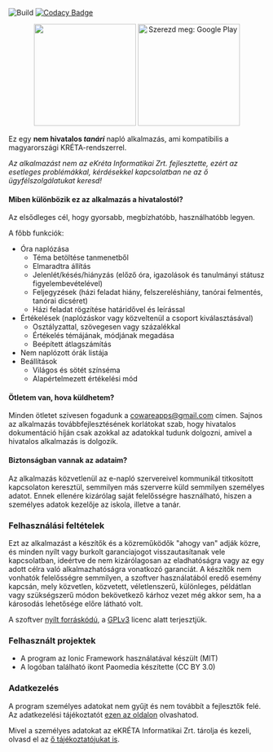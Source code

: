 ![Build](https://github.com/Coware-Apps/naplo/workflows/Build%20and%20sign%20Android/badge.svg)
[![Codacy Badge](https://api.codacy.com/project/badge/Grade/f98abce0a81e44b69c0458ddfd03790e)](https://www.codacy.com/gh/Coware-Apps/naplo?utm_source=github.com&utm_medium=referral&utm_content=Coware-Apps/naplo&utm_campaign=Badge_Grade)

<p align="center">
    <img class="center" src="https://coware-apps.github.io/naplo/naplo_logo.png" width="200"/>
    <a href='https://play.google.com/store/apps/details?id=hu.coware.naplo&pcampaignid=pcampaignidMKT-Other-global-all-co-prtnr-py-PartBadge-Mar2515-1'><img alt='Szerezd meg: Google Play' src='https://play.google.com/intl/en_us/badges/static/images/badges/hu_badge_web_generic.png' width="200" /></a>
</p>

Ez egy **nem hivatalos _tanári_** napló alkalmazás, ami kompatibilis a magyarországi KRÉTA-rendszerrel.

_Az alkalmazást nem az eKréta Informatikai Zrt. fejlesztette, ezért az esetleges problémákkal, kérdésekkel kapcsolatban ne az ő ügyfélszolgálatukat keresd!_

#### Miben különbözik ez az alkalmazás a hivatalostól?

Az elsődleges cél, hogy gyorsabb, megbízhatóbb, használhatóbb legyen.

A főbb funkciók:

-   Óra naplózása
    -   Téma betöltése tanmenetből
    -   Elmaradtra állítás
    -   Jelenlét/késés/hiányzás (előző óra, igazolások és tanulmányi státusz figyelembevételével)
    -   Feljegyzések (házi feladat hiány, felszereléshiány, tanórai felmentés, tanórai dicséret)
    -   Házi feladat rögzítése határidővel és leírással
-   Értékelések (naplózáskor vagy közveltenül a csoport kiválasztásával)
    -   Osztályzattal, szövegesen vagy százalékkal
    -   Értékelés témájának, módjának megadása
    -   Beépített átlagszámítás
-   Nem naplózott órák listája
-   Beállítások
    -   Világos és sötét színséma
    -   Alapértelmezett értékelési mód

#### Ötletem van, hova küldhetem?

Minden ötletet szívesen fogadunk a cowareapps@gmail.com címen. Sajnos az alkalmazás továbbfejlesztésének korlátokat szab, hogy hivatalos dokumentáció híján csak azokkal az adatokkal tudunk dolgozni, amivel a hivatalos alkalmazás is dolgozik.

#### Biztonságban vannak az adataim?

Az alkalmazás közvetlenül az e-napló szervereivel kommunikál titkosított kapcsolaton keresztül, semmilyen más szerverre küld semmilyen személyes adatot. Ennek ellenére kizárólag saját felelősségre használható, hiszen a személyes adatok kezelője az iskola, illetve a tanár.

### Felhasználási feltételek

Ezt az alkalmazást a készítők és a közreműködők "ahogy van" adják közre, és minden nyílt vagy burkolt garanciajogot visszautasítanak vele kapcsolatban, ideértve de nem kizárólagosan az eladhatóságra vagy az egy adott célra való alkalmazhatóságra vonatkozó garanciát. A készítők nem vonhatók felelősségre semmilyen, a szoftver használatából eredő esemény kapcsán, mely közvetlen, közvetett, véletlenszerű, különleges, példátlan vagy szükségszerű módon bekövetkező kárhoz vezet még akkor sem, ha a károsodás lehetősége előre látható volt.

A szoftver [nyílt forráskódú](https://github.com/Coware-Apps/naplo/), a [GPLv3](https://github.com/Coware-Apps/naplo/blob/master/LICENSE) licenc alatt terjesztjük.

### Felhasznált projektek

-   A program az Ionic Framework használatával készült (MIT)
-   A logóban található ikont Paomedia készítette (CC BY 3.0)

### Adatkezelés

A program személyes adatokat nem gyűjt és nem továbbít a fejlesztők felé. Az adatkezelési tájékoztatót [ezen az oldalon](https://coware-apps.github.io/naplo/privacy) olvashatod.

Mivel a személyes adatokat az eKRÉTA Informatikai Zrt. tárolja és kezeli, olvasd el az [ő tájékoztatójukat is](https://tudasbazis.ekreta.hu/pages/viewpage.action?pageId=4064926).
